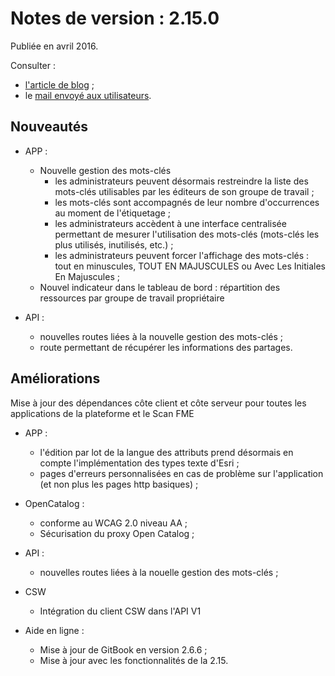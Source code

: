 # Notes de version : 2.15.0

Publiée en avril 2016.

Consulter :
* [l'article de blog](http://wp.me/p3AlZA-U0) ;
* le [mail envoyé aux utilisateurs](http://us4.campaign-archive2.com/?u=256352d96aabf0dec0ee32d84&id=4c66022137).

## Nouveautés

* APP :
    * Nouvelle gestion des mots-clés
        * les administrateurs peuvent désormais restreindre la liste des mots-clés utilisables par les éditeurs de son groupe de travail ;
        * les mots-clés sont accompagnés de leur nombre d'occurrences au moment de l'étiquetage ;
        * les administrateurs accèdent à une interface centralisée permettant de mesurer l'utilisation des mots-clés (mots-clés les plus utilisés, inutilisés, etc.) ;
        * les administrateurs peuvent forcer l'affichage des mots-clés : tout en minuscules, TOUT EN MAJUSCULES ou Avec Les Initiales En Majuscules ;
    * Nouvel indicateur dans le tableau de bord : répartition des ressources par groupe de travail propriétaire


* API :
	* nouvelles routes liées à la nouvelle gestion des mots-clés ;
	* route permettant de récupérer les informations des partages.

## Améliorations

Mise à jour des dépendances côte client et côte serveur pour toutes les applications de la plateforme et le Scan FME

* APP :
    * l'édition par lot de la langue des attributs prend désormais en compte l'implémentation des types texte d'Esri ;
    * pages d'erreurs personnalisées en cas de problème sur l'application (et non plus les pages http basiques) ;


* OpenCatalog :
	* conforme au WCAG 2.0 niveau AA ;
	* Sécurisation du proxy Open Catalog ;


* API :
	* nouvelles routes liées à la nouelle gestion des mots-clés ;


* CSW
	* Intégration du client CSW dans l'API V1


* Aide en ligne :
    *  Mise à jour de GitBook en version 2.6.6 ;
    *  Mise à jour avec les fonctionnalités de la 2.15.

